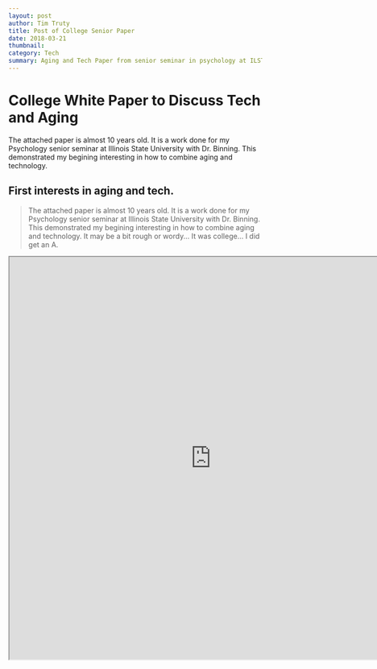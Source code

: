 ```yaml
---
layout: post
author: Tim Truty
title: Post of College Senior Paper
date: 2018-03-21
thumbnail: 
category: Tech
summary: Aging and Tech Paper from senior seminar in psychology at ILSTU
---
```


# College White Paper to Discuss Tech and Aging

The attached paper is almost 10 years old. It is a work done for my Psychology senior seminar at Illinois State University with Dr. Binning. This demonstrated my begining interesting in how to combine aging and technology. 

## First interests in aging and tech.

> The attached paper is almost 10 years old. It is a work done for my Psychology senior seminar at 
> Illinois State University with Dr. Binning. This demonstrated my begining interesting in how to combine aging and technology. 
> It may be a bit rough or wordy... It was college... I did get an A.

<iframe width="800" height="800" src="https://docs.google.com/document/d/e/2PACX-1vRiKCU77SRiApUdhwlvLTcyf_W3iDJ5SKJyldJiZkHJhaXGVww-3YFZghqFLfxyVuVoYG8y-tnwis6l/pub?embedded=true"></iframe>
